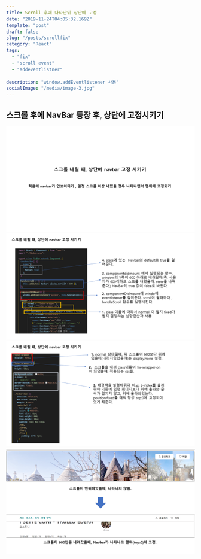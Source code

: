 ```yaml
---
title: Scroll 후에 나타난뒤 상단에 고정
date: "2019-11-24T04:05:32.169Z"
template: "post"
draft: false
slug: "/posts/scrollfix"
category: "React"
tags:
  - "fix"
  - "scroll event"
  - "addeventlistner"

description: "window.addEventlistener 사용"
socialImage: "/media/image-3.jpg"
---
```



## 스크롤 후에 NavBar 등장 후, 상단에 고정시키기

​![](/media/Etc/Fix/fix1.PNG)
​![](/media/Etc/Fix/fix2.PNG)
​![](/media/Etc/Fix/fix3.PNG)
​![](/media/Etc/Fix/fix4.PNG)